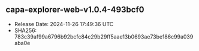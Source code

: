## capa-explorer-web-v1.0.4-493bcf0
- Release Date: 2024-11-26 17:49:36 UTC
- SHA256: 783c39af99a6796b92bcfc84c29b29ff5aae13b0693ae73be186c99a039aba0e

